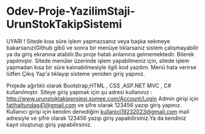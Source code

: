 # Odev-Proje-YazilimStaji-UrunStokTakipSistemi
UYARI ! Sitede kısa süre işlem yapmazsanız veya başka sekmeye bakarsanız(Github gibi) ve sonra bir menüye tıklarsanız sistem çalışmayabilir ya da giriş ekranına atabilir.Bu proje hatalı anlamına gelmemektedir. Bilerek yapılmıştır. Sitede menüler üzerinde işlem yapabilmeniz için, sitede işlem yapmadan kısa bir süre kalınabilmesiyle  ilgili kod yazdım. Menü hata verirse lütfen Çıkış Yap'a tıklayıp sisteme yeniden giriş yapınız.

Projede ağırlıklı olarak Bootstrap,HTML , CSS ,ASP.NET MVC , C# kullanılmıştır. 
Siteye giriş yapmak için şu adresi kullanınız : http://www.urunstoktakipprojesi.somee.com/Account/Login 
Admin girişi için fatihaltundag41@gmail.com ve şifre olarak 123456 yazıp giriş yapınız. 
Kullanıcı girişi için kendim denediğim kullanici19232023@gmail.com mail adresiyle ve şifre olarak 123456 yazıp giriş yapabilirsiniz.Ya da kendiniz kayıt oluşturup giriş yapabilirsiniz.


